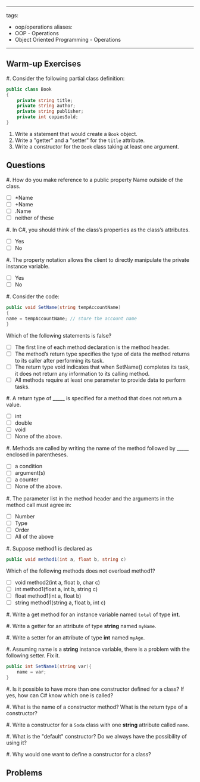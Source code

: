 <!--

DO NOT EDIT THIS FILE

Edit exercises_w_sol/oop/operations.md, and run
make exercises/oop/operations.md
instead.
-->

---
tags:
  - oop/operations
aliases:
  - OOP - Operations
  - Object Oriented Programming - Operations
---

## Warm-up Exercises

#. Consider the following partial class definition:
```cs
public class Book
{
	private string title;
	private string author;
	private string publisher;
	private int copiesSold;
}
```
1. Write a statement that would create a `Book` object.
2. Write a "getter" and a "setter" for the `title` attribute.
3. Write a constructor for the `Book` class taking at least one argument.


## Questions

#. How do you make reference to a public property Name outside of the class. 
  - [ ] *Name
  - [ ] +Name
  - [ ] .Name
  - [ ] neither of these

#. In C#, you should think of the class’s properties as the class’s attributes.

  - [ ] Yes
  - [ ] No

#. The property notation allows the client to directly manipulate the private instance variable.

  - [ ] Yes
  - [ ] No

#. Consider the code:
```cs
public void SetName(string tempAccountName)
{
name = tempAccountName; // store the account name
}
```
Which of the following statements is false?
- [ ] The first line of each method declaration is the method header.
- [ ] The method’s return type specifies the type of data the method returns to its caller
after performing its task.
- [ ] The return type void indicates that when SetName() completes its task, it does not
return any information to its calling method.
- [ ] All methods require at least one parameter to provide data to perform tasks.

#. A return type of _____ is specified for a method that does not return a value.
- [ ] int
- [ ] double
- [ ] void
- [ ] None of the above.

#. Methods are called by writing the name of the method followed by _____ enclosed in parentheses.
- [ ] a condition
- [ ] argument(s)
- [ ] a counter
- [ ] None of the above.

#. The parameter list in the method header and the arguments in the method call must agree in:
- [ ] Number
- [ ] Type
- [ ] Order
- [ ] All of the above

#. Suppose method1 is declared as
```cs
public void method1(int a, float b, string c)
```
Which of the following methods does not overload method1?
- [ ] void method2(int a, float b, char c)
- [ ] int method1(float a, int b, string c)
- [ ] float method1(int a, float b)
- [ ] string method1(string a, float b, int c)

#. Write a get method for an instance variable named `total` of type **int**.


#. Write a getter for an attribute of type **string** named `myName`.


#. Write a setter for an attribute of type **int** named `myAge`.


#. Assuming name is a **string** instance variable, there is a problem with the following setter. Fix it.
```cs
public int SetName1(string var){
	name = var;
}
```


#. Is it possible to have more than one constructor defined for a class? If yes, how can C# know which one is called?


#. What is the name of a constructor method? What is the return type of a constructor?


#. Write a constructor for a `Soda` class with one **string** attribute called `name`.


#. What is the "default" constructor? Do we always have the possibility of using it?


#. Why would one want to define a constructor for a class?



## Problems
